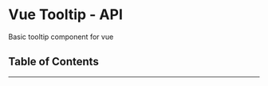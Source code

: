 
# Vue Tooltip - API

Basic tooltip component for vue

## Table of Contents



---

<!-- Generated by documentation.js. Update this documentation by updating the source code. -->
